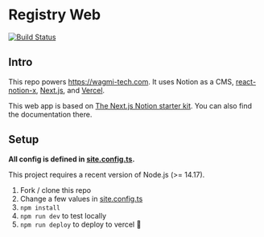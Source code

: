 # Registry Web

[![Build Status](https://github.com/treely/registry-web/actions/workflows/build.yml/badge.svg)](https://github.com/treely/registry-web/actions/workflows/build.yml)

## Intro

This repo powers https://wagmi-tech.com.
It uses Notion as a CMS, [react-notion-x](https://github.com/NotionX/react-notion-x), [Next.js](https://nextjs.org/), and [Vercel](https://vercel.com).

This web app is based on [The Next.js Notion starter kit](https://github.com/transitive-bullshit/nextjs-notion-starter-kit).
You can also find the documentation there.

## Setup

**All config is defined in [site.config.ts](./site.config.ts).**

This project requires a recent version of Node.js (>= 14.17).

1. Fork / clone this repo
2. Change a few values in [site.config.ts](./site.config.ts)
3. `npm install`
4. `npm run dev` to test locally
5. `npm run deploy` to deploy to vercel 💪
